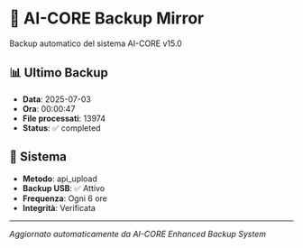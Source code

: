 # 🧬 AI-CORE Backup Mirror

Backup automatico del sistema AI-CORE v15.0

## 📊 Ultimo Backup
- **Data**: 2025-07-03
- **Ora**: 00:00:47
- **File processati**: 13974
- **Status**: ✅ completed

## 🎯 Sistema
- **Metodo**: api_upload
- **Backup USB**: ✅ Attivo
- **Frequenza**: Ogni 6 ore
- **Integrità**: Verificata

---
*Aggiornato automaticamente da AI-CORE Enhanced Backup System*

